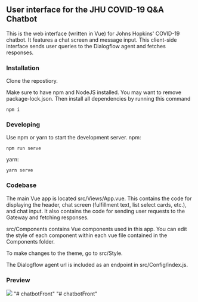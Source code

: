 ## User interface for the JHU COVID-19 Q&A Chatbot

This is the web interface (written in Vue) for Johns Hopkins' COVID-19 chatbot. It features a chat screen and message input. This client-side interface sends user queries to the Dialogflow agent and fetches responses.

### Installation

Clone the repostiory.

Make sure to have npm and NodeJS installed. You may want to remove package-lock.json. Then install all dependencies by running this command

```
npm i
```

### Developing

Use npm or yarn to start the development server.
npm:

```
npm run serve
```

yarn:

```
yarn serve
```

### Codebase

The main Vue app is located src/Views/App.vue. This contains the code for displaying the header, chat screen (fulfillment text, list select cards, etc.), and chat input. It also contains the code for sending user requests to the Gateway and fetching responses.

src/Components contains Vue components used in this app. You can edit the style of each component within each vue file contained in the Components folder.

To make changes to the theme, go to src/Style.

The Dialogflow agent url is included as an endpoint in src/Config/index.js.

### Preview

![](/preview.png)
"# chatbotFront" 
"# chatbotFront" 
